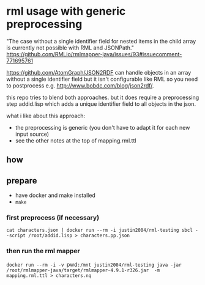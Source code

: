 # rml usage with generic preprocessing
"The case without a single identifier field for nested items in the child array is currently not possible with RML and JSONPath."
https://github.com/RMLio/rmlmapper-java/issues/93#issuecomment-771695761


https://github.com/AtomGraph/JSON2RDF can handle objects in an array without a single identifier field but it isn't configurable like RML so you need to postprocess e.g. http://www.bobdc.com/blog/json2rdf/.

this repo tries to blend both approaches. but it does require a preprocessing step addid.lisp which adds a unique identifier field to all objects in the json. 

what i like about this approach:
- the preprocessing is generic (you don't have to adapt it for each new input source)
- see the other notes at the top of mapping.rml.ttl


## how

## prepare
- have docker and make installed
- `make`

### first preprocess (if necessary)
`cat characters.json | docker run --rm -i justin2004/rml-testing sbcl --script /root/addid.lisp > characters.pp.json`

### then run the rml mapper
`docker run --rm -i -v `pwd`:/mnt justin2004/rml-testing java -jar /root/rmlmapper-java/target/rmlmapper-4.9.1-r326.jar  -m mapping.rml.ttl > characters.nq`
